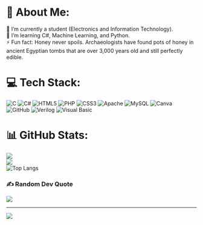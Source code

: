 # 💫 About Me:
🔭 I’m currently a student (Electronics and Information Technology).<br>🌱 I’m learning C#, Machine Learning, and Python.<br>⚡ Fun fact: Honey never spoils. Archaeologists have found pots of honey in ancient Egyptian tombs that are over 3,000 years old and still perfectly edible.


# 💻 Tech Stack:
![C](https://img.shields.io/badge/c-%2300599C.svg?style=plastic&logo=c&logoColor=white) ![C#](https://img.shields.io/badge/c%23-%23239120.svg?style=plastic&logo=csharp&logoColor=white) ![HTML5](https://img.shields.io/badge/html5-%23E34F26.svg?style=plastic&logo=html5&logoColor=white) ![PHP](https://img.shields.io/badge/php-%23777BB4.svg?style=plastic&logo=php&logoColor=white) ![CSS3](https://img.shields.io/badge/css3-%231572B6.svg?style=plastic&logo=css3&logoColor=white) ![Apache](https://img.shields.io/badge/apache-%23D42029.svg?style=plastic&logo=apache&logoColor=white) ![MySQL](https://img.shields.io/badge/mysql-4479A1.svg?style=plastic&logo=mysql&logoColor=white) ![Canva](https://img.shields.io/badge/Canva-%2300C4CC.svg?style=plastic&logo=Canva&logoColor=white) ![GitHub](https://img.shields.io/badge/github-%23121011.svg?style=plastic&logo=github&logoColor=white) ![Verilog](https://img.shields.io/badge/verilog-%23000000.svg?style=plastic&logo=verilog&logoColor=white) ![Visual Basic](https://img.shields.io/badge/Visual%20Basic-0000FF?style=flat&logo=visual-basic)


# 📊 GitHub Stats:
![](https://github-readme-stats.vercel.app/api?username=vicky0831&show_icons=true&theme=radical)<br/>
![](https://github-readme-streak-stats.herokuapp.com/?user=vicky0831&theme=tokyonight&hide_border=false)<br/>
![Top Langs](https://github-readme-stats.vercel.app/api/top-langs/?username=vicky0831&layout=compact&theme=radical)<br/>


### ✍️ Random Dev Quote
![](https://quotes-github-readme.vercel.app/api?type=horizontal&theme=radical)

---
[![](https://visitcount.itsvg.in/api?id=vicky0831&icon=0&color=1)](https://visitcount.itsvg.in)


